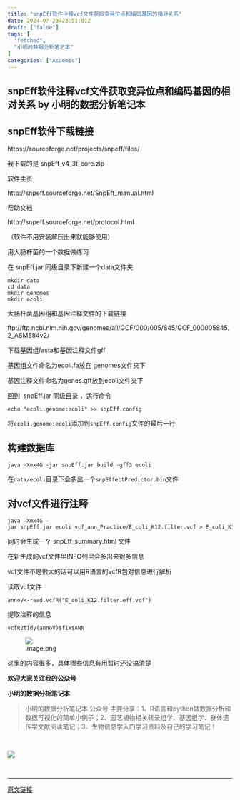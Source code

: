 ```yaml
---
title: "snpEff软件注释vcf文件获取变异位点和编码基因的相对关系"
date: 2024-07-23T23:51:01Z
draft: ["false"]
tags: [
  "fetched",
  "小明的数据分析笔记本"
]
categories: ["Acdemic"]
---
```

snpEff软件注释vcf文件获取变异位点和编码基因的相对关系 by 小明的数据分析笔记本
------
<div><section data-tool="mdnice编辑器" data-website="https://www.mdnice.com"><h2 data-tool="mdnice编辑器"><span></span><span>snpEff软件下载链接</span><span></span><span> </span></h2><p data-tool="mdnice编辑器">https://sourceforge.net/projects/snpeff/files/</p><p data-tool="mdnice编辑器">我下载的是 snpEff_v4_3t_core.zip</p><p data-tool="mdnice编辑器">软件主页</p><p data-tool="mdnice编辑器">http://snpeff.sourceforge.net/SnpEff_manual.html</p><p data-tool="mdnice编辑器">帮助文档</p><p data-tool="mdnice编辑器">http://snpeff.sourceforge.net/protocol.html</p><p data-tool="mdnice编辑器">（软件不用安装解压出来就能够使用）</p><p data-tool="mdnice编辑器">用大肠杆菌的一个数据做练习</p><p data-tool="mdnice编辑器">在 snpEff.jar 同级目录下新建一个data文件夹</p><pre data-tool="mdnice编辑器"><span></span><code>mkdir data<br><span>cd</span> data<br>mkdir genomes<br>mkdir ecoli<br></code></pre><p data-tool="mdnice编辑器">大肠杆菌基因组和基因注释文件的下载链接</p><p data-tool="mdnice编辑器">ftp://ftp.ncbi.nlm.nih.gov/genomes/all/GCF/000/005/845/GCF_000005845.2_ASM584v2/</p><p data-tool="mdnice编辑器">下载基因组fasta和基因注释文件gff</p><p data-tool="mdnice编辑器">基因组文件命名为ecoli.fa放在 genomes文件夹下</p><p data-tool="mdnice编辑器">基因注释文件命名为genes.gff放到ecoli文件夹下</p><p data-tool="mdnice编辑器">回到  snpEff.jar 同级目录 ，运行命令</p><pre data-tool="mdnice编辑器"><span></span><code><span>echo</span> <span>"ecoli.genome:ecoli"</span> &gt;&gt; snpEff.config<br></code></pre><p data-tool="mdnice编辑器">将<code>ecoli.genome:ecoli</code>添加到<code>snpEff.config</code>文件的最后一行</p><h2 data-tool="mdnice编辑器"><span></span><span>构建数据库</span><span></span><span> </span></h2><pre data-tool="mdnice编辑器"><span></span><code>java -Xmx4G -jar snpEff.jar build -gff3 ecoli<br></code></pre><p data-tool="mdnice编辑器">在<code>data/ecoli</code>目录下会多出一个<code>snpEffectPredictor.bin</code>文件</p><h2 data-tool="mdnice编辑器"><span></span><span>对vcf文件进行注释</span><span></span><span> </span></h2><pre data-tool="mdnice编辑器"><span></span><code>java -Xmx4G -jar snpEff.jar ecoli vcf_ann_Practice/E_coli_K12.filter.vcf &gt; E_coli_K12.filter.eff.vcf<br></code></pre><p data-tool="mdnice编辑器">同时会生成一个 snpEff_summary.html 文件</p><p data-tool="mdnice编辑器">在新生成的vcf文件里INFO列里会多出来很多信息</p><p data-tool="mdnice编辑器">vcf文件不是很大的话可以用R语言的vcfR包对信息进行解析</p><p data-tool="mdnice编辑器">读取vcf文件</p><pre data-tool="mdnice编辑器"><span></span><code>annoV&lt;-read.vcfR(<span>"E_coli_K12.filter.eff.vcf"</span>)<br></code></pre><p data-tool="mdnice编辑器">提取注释的信息</p><pre data-tool="mdnice编辑器"><span></span><code>vcfR2tidy(annoV)<span>$fix</span><span>$ANN</span><br></code></pre><figure data-tool="mdnice编辑器"><img data-imgfileid="100014261" data-ratio="0.2661122661122661" data-src="https://mmbiz.qpic.cn/sz_mmbiz_png/t1wZDoUyFk77f9bSHrqrFsxHkibEA6g2mJdyb4xY2jFRhTdhBVLibdmujeZGgGJsy8PCfWFdwkCWAiciayboOZ3TKQ/640?wx_fmt=png&amp;from=appmsg" data-type="png" data-w="962" src="https://mmbiz.qpic.cn/sz_mmbiz_png/t1wZDoUyFk77f9bSHrqrFsxHkibEA6g2mJdyb4xY2jFRhTdhBVLibdmujeZGgGJsy8PCfWFdwkCWAiciayboOZ3TKQ/640?wx_fmt=png&amp;from=appmsg"><figcaption>image.png</figcaption></figure><p data-tool="mdnice编辑器">这里的内容很多，具体哪些信息有用暂时还没搞清楚</p><p data-tool="mdnice编辑器"><strong>欢迎大家关注我的公众号</strong></p><p data-tool="mdnice编辑器"><strong>小明的数据分析笔记本</strong></p><section><mp-common-profile data-pluginname="mpprofile" data-id="MzI3NzQ3MTcxMg==" data-headimg="http://mmbiz.qpic.cn/mmbiz_png/t1wZDoUyFk5t1sOnM0iabvBhnfIj5YpyqrMib0E1MGCd9ibcYxaOPZd0GWhQBDvK2BPEwsicQxd6y5MHLfphnwHnow/0?wx_fmt=png" data-nickname="小明的数据分析笔记本" data-alias="" data-signature="分享R语言和python在生物信息领域做数据分析和数据可视化的简单小例子；偶尔会分享一些组学数据处理相关的内容" data-from="0" data-is_biz_ban="0"></mp-common-profile></section><p data-tool="mdnice编辑器"><strong></strong></p><blockquote data-tool="mdnice编辑器"><span></span><p>小明的数据分析笔记本 公众号 主要分享：1、R语言和python做数据分析和数据可视化的简单小例子；2、园艺植物相关转录组学、基因组学、群体遗传学文献阅读笔记；3、生物信息学入门学习资料及自己的学习笔记！</p></blockquote></section><p><br></p><p><img data-galleryid="" data-imgfileid="100014265" data-ratio="0.42592592592592593" data-s="300,640" data-src="https://mmbiz.qpic.cn/sz_mmbiz_png/t1wZDoUyFk77f9bSHrqrFsxHkibEA6g2mXcZYtBrjibUIYfhPEaVuTbI9qs8No7L7GgAowhC7foUHw2eBYGaIhwQ/640?wx_fmt=png&amp;from=appmsg" data-type="png" data-w="1080" src="https://mmbiz.qpic.cn/sz_mmbiz_png/t1wZDoUyFk77f9bSHrqrFsxHkibEA6g2mXcZYtBrjibUIYfhPEaVuTbI9qs8No7L7GgAowhC7foUHw2eBYGaIhwQ/640?wx_fmt=png&amp;from=appmsg"></p><p><br></p><p><mp-style-type data-value="3"></mp-style-type></p></div>  
<hr>
<a href="https://mp.weixin.qq.com/s/KB779VIyVs4PyJxaMVGc8Q",target="_blank" rel="noopener noreferrer">原文链接</a>
